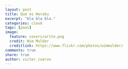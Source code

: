 ```yaml
---
layout: post
title: Qué es Heroku
excerpt: "bla bla bla."
categories: cloud
tags: [paas]
image:
  feature: covers/write.png
  credit: Wim Mulder
  creditlink: https://www.flickr.com/photos/wimmulder/
comments: true
share: true
author: victor_cuervo
---
```

